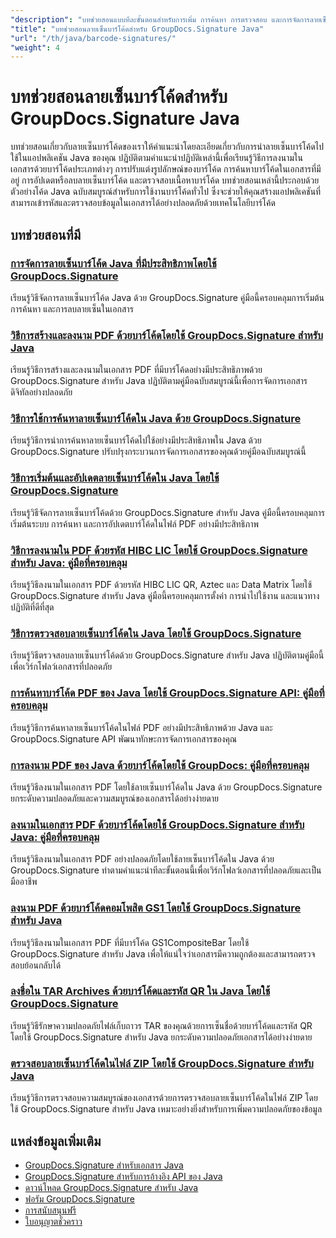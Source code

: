 ```yaml
---
"description": "บทช่วยสอนแบบทีละขั้นตอนสำหรับการเพิ่ม การค้นหา การตรวจสอบ และการจัดการลายเซ็นบาร์โค้ดในเอกสารโดยใช้ GroupDocs.Signature สำหรับ Java"
"title": "บทช่วยสอนลายเซ็นบาร์โค้ดสำหรับ GroupDocs.Signature Java"
"url": "/th/java/barcode-signatures/"
"weight": 4
---
```


# บทช่วยสอนลายเซ็นบาร์โค้ดสำหรับ GroupDocs.Signature Java

บทช่วยสอนเกี่ยวกับลายเซ็นบาร์โค้ดของเราให้คำแนะนำโดยละเอียดเกี่ยวกับการนำลายเซ็นบาร์โค้ดไปใช้ในแอปพลิเคชัน Java ของคุณ ปฏิบัติตามคำแนะนำปฏิบัติเหล่านี้เพื่อเรียนรู้วิธีการลงนามในเอกสารด้วยบาร์โค้ดประเภทต่างๆ การปรับแต่งรูปลักษณ์ของบาร์โค้ด การค้นหาบาร์โค้ดในเอกสารที่มีอยู่ การอัปเดตหรือลบลายเซ็นบาร์โค้ด และตรวจสอบเนื้อหาบาร์โค้ด บทช่วยสอนเหล่านี้ประกอบด้วยตัวอย่างโค้ด Java ฉบับสมบูรณ์สำหรับการใช้งานบาร์โค้ดทั่วไป ซึ่งจะช่วยให้คุณสร้างแอปพลิเคชันที่สามารถเข้ารหัสและตรวจสอบข้อมูลในเอกสารได้อย่างปลอดภัยด้วยเทคโนโลยีบาร์โค้ด

## บทช่วยสอนที่มี

### [การจัดการลายเซ็นบาร์โค้ด Java ที่มีประสิทธิภาพโดยใช้ GroupDocs.Signature](./java-barcode-signature-management-groupdocs-signature/)
เรียนรู้วิธีจัดการลายเซ็นบาร์โค้ด Java ด้วย GroupDocs.Signature คู่มือนี้ครอบคลุมการเริ่มต้น การค้นหา และการลบลายเซ็นในเอกสาร

### [วิธีการสร้างและลงนาม PDF ด้วยบาร์โค้ดโดยใช้ GroupDocs.Signature สำหรับ Java](./create-sign-pdfs-groupdocs-barcode-java/)
เรียนรู้วิธีการสร้างและลงนามในเอกสาร PDF ที่มีบาร์โค้ดอย่างมีประสิทธิภาพด้วย GroupDocs.Signature สำหรับ Java ปฏิบัติตามคู่มือฉบับสมบูรณ์นี้เพื่อการจัดการเอกสารดิจิทัลอย่างปลอดภัย

### [วิธีการใช้การค้นหาลายเซ็นบาร์โค้ดใน Java ด้วย GroupDocs.Signature](./implement-barcode-signature-search-groupdocs-signature-java/)
เรียนรู้วิธีการนำการค้นหาลายเซ็นบาร์โค้ดไปใช้อย่างมีประสิทธิภาพใน Java ด้วย GroupDocs.Signature ปรับปรุงกระบวนการจัดการเอกสารของคุณด้วยคู่มือฉบับสมบูรณ์นี้

### [วิธีการเริ่มต้นและอัปเดตลายเซ็นบาร์โค้ดใน Java โดยใช้ GroupDocs.Signature](./java-groupdocs-signature-barcode-initialize-update/)
เรียนรู้วิธีจัดการลายเซ็นบาร์โค้ดด้วย GroupDocs.Signature สำหรับ Java คู่มือนี้ครอบคลุมการเริ่มต้นระบบ การค้นหา และการอัปเดตบาร์โค้ดในไฟล์ PDF อย่างมีประสิทธิภาพ

### [วิธีการลงนามใน PDF ด้วยรหัส HIBC LIC โดยใช้ GroupDocs.Signature สำหรับ Java: คู่มือที่ครอบคลุม](./sign-pdfs-hibc-lic-codes-groupdocs-java/)
เรียนรู้วิธีลงนามในเอกสาร PDF ด้วยรหัส HIBC LIC QR, Aztec และ Data Matrix โดยใช้ GroupDocs.Signature สำหรับ Java คู่มือนี้ครอบคลุมการตั้งค่า การนำไปใช้งาน และแนวทางปฏิบัติที่ดีที่สุด

### [วิธีการตรวจสอบลายเซ็นบาร์โค้ดใน Java โดยใช้ GroupDocs.Signature](./verify-barcode-signatures-groupdocs-signature-java/)
เรียนรู้วิธีตรวจสอบลายเซ็นบาร์โค้ดด้วย GroupDocs.Signature สำหรับ Java ปฏิบัติตามคู่มือนี้เพื่อเวิร์กโฟลว์เอกสารที่ปลอดภัย

### [การค้นหาบาร์โค้ด PDF ของ Java โดยใช้ GroupDocs.Signature API: คู่มือที่ครอบคลุม](./java-pdf-barcode-search-groupdocs-signature-api/)
เรียนรู้วิธีการค้นหาลายเซ็นบาร์โค้ดในไฟล์ PDF อย่างมีประสิทธิภาพด้วย Java และ GroupDocs.Signature API พัฒนาทักษะการจัดการเอกสารของคุณ

### [การลงนาม PDF ของ Java ด้วยบาร์โค้ดโดยใช้ GroupDocs: คู่มือที่ครอบคลุม](./java-pdf-signing-barcode-groupdocs/)
เรียนรู้วิธีลงนามในเอกสาร PDF โดยใช้ลายเซ็นบาร์โค้ดใน Java ด้วย GroupDocs.Signature ยกระดับความปลอดภัยและความสมบูรณ์ของเอกสารได้อย่างง่ายดาย

### [ลงนามในเอกสาร PDF ด้วยบาร์โค้ดโดยใช้ GroupDocs.Signature สำหรับ Java: คู่มือที่ครอบคลุม](./sign-pdf-barcode-groupdocs-signature-java/)
เรียนรู้วิธีลงนามในเอกสาร PDF อย่างปลอดภัยโดยใช้ลายเซ็นบาร์โค้ดใน Java ด้วย GroupDocs.Signature ทำตามคำแนะนำทีละขั้นตอนนี้เพื่อเวิร์กโฟลว์เอกสารที่ปลอดภัยและเป็นมืออาชีพ

### [ลงนาม PDF ด้วยบาร์โค้ดคอมโพสิต GS1 โดยใช้ GroupDocs.Signature สำหรับ Java](./sign-pdf-gs1compositebar-barcode-groupdocs-signature-java/)
เรียนรู้วิธีลงนามในเอกสาร PDF ที่มีบาร์โค้ด GS1CompositeBar โดยใช้ GroupDocs.Signature สำหรับ Java เพื่อให้แน่ใจว่าเอกสารมีความถูกต้องและสามารถตรวจสอบย้อนกลับได้

### [ลงชื่อใน TAR Archives ด้วยบาร์โค้ดและรหัส QR ใน Java โดยใช้ GroupDocs.Signature](./sign-tar-archives-barcode-qr-code-java/)
เรียนรู้วิธีรักษาความปลอดภัยไฟล์เก็บถาวร TAR ของคุณด้วยการเซ็นชื่อด้วยบาร์โค้ดและรหัส QR โดยใช้ GroupDocs.Signature สำหรับ Java ยกระดับความปลอดภัยเอกสารได้อย่างง่ายดาย

### [ตรวจสอบลายเซ็นบาร์โค้ดในไฟล์ ZIP โดยใช้ GroupDocs.Signature สำหรับ Java](./verify-barcode-signatures-zip-groupdocs-signature-java/)
เรียนรู้วิธีการตรวจสอบความสมบูรณ์ของเอกสารด้วยการตรวจสอบลายเซ็นบาร์โค้ดในไฟล์ ZIP โดยใช้ GroupDocs.Signature สำหรับ Java เหมาะอย่างยิ่งสำหรับการเพิ่มความปลอดภัยของข้อมูล

## แหล่งข้อมูลเพิ่มเติม

- [GroupDocs.Signature สำหรับเอกสาร Java](https://docs.groupdocs.com/signature/java/)
- [GroupDocs.Signature สำหรับการอ้างอิง API ของ Java](https://reference.groupdocs.com/signature/java/)
- [ดาวน์โหลด GroupDocs.Signature สำหรับ Java](https://releases.groupdocs.com/signature/java/)
- [ฟอรัม GroupDocs.Signature](https://forum.groupdocs.com/c/signature)
- [การสนับสนุนฟรี](https://forum.groupdocs.com/)
- [ใบอนุญาตชั่วคราว](https://purchase.groupdocs.com/temporary-license/)